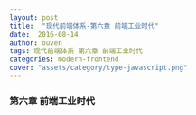 ```yaml
---
layout: post
title:  "现代前端体系-第六章 前端工业时代"
date:  2016-08-14
author: ouven
tags: 现代前端体系 第六章 前端工业时代
categories: modern-frontend
cover: "assets/category/type-javascript.png"
---
```


### 第六章 前端工业时代


